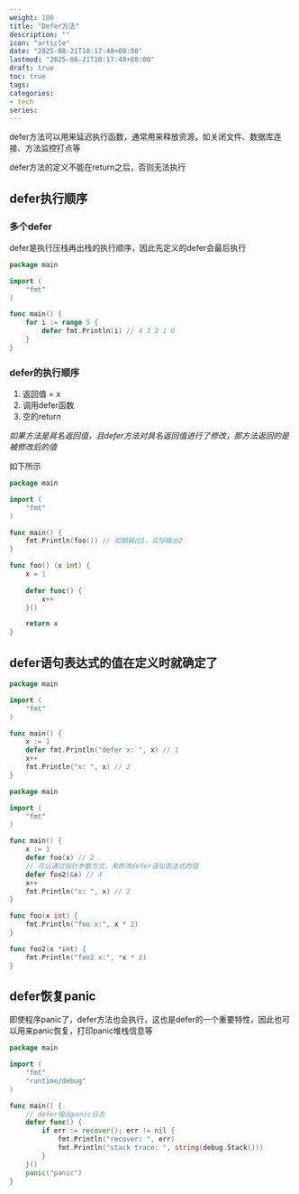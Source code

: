 ```yaml
---
weight: 100
title: "Defer方法"
description: ""
icon: "article"
date: "2025-08-21T10:17:48+08:00"
lastmod: "2025-08-21T10:17:48+08:00"
draft: true
toc: true
tags:
categories:
- tech
series:
---
```


defer方法可以用来延迟执行函数，通常用来释放资源，如关闭文件、数据库连接、方法监控打点等

defer方法的定义不能在return之后，否则无法执行

## defer执行顺序

### 多个defer

defer是执行压栈再出栈的执行顺序，因此先定义的defer会最后执行

```go
package main

import (
    "fmt"
)

func main() {
    for i := range 5 {
        defer fmt.Println(i) // 4 3 2 1 0
    }
}

```


### defer的执行顺序

1. 返回值 = x
2. 调用defer函数
3. 空的return

*如果方法是具名返回值，且defer方法对具名返回值进行了修改，那方法返回的是被修改后的值*

如下所示

```go
package main

import (
    "fmt"
)

func main() {
    fmt.Println(foo()) // 如期输出1，实际输出2
}

func foo() (x int) {
    x = 1
    
    defer func() {
        x++
    }()

    return x
}
```

## defer语句表达式的值在定义时就确定了

```go
package main

import (
    "fmt"
)

func main() {
    x := 1
    defer fmt.Println("defer x: ", x) // 1
    x++
    fmt.Println("x: ", x) // 2
}
```

```go
package main

import (
    "fmt"
)

func main() {
    x := 1
    defer foo(x) // 2
    // 可以通过指针参数方式，来修改defer语句表达式的值
    defer foo2(&x) // 4
    x++
    fmt.Println("x: ", x) // 2
}

func foo(x int) {
    fmt.Println("foo x:", x * 2)
}

func foo2(x *int) {
    fmt.Println("foo2 x:", *x * 2)
}
```


## defer恢复panic

即使程序panic了，defer方法也会执行，这也是defer的一个重要特性，因此也可以用来panic恢复，打印panic堆栈信息等

```go
package main

import (
    "fmt"
    "runtime/debug"
)

func main() {
    // defer输出panic日志
    defer func() {
        if err := recover(); err != nil {
            fmt.Println("recover: ", err)
            fmt.Println("stack trace: ", string(debug.Stack()))
        }
    }()
    panic("panic")
}
```